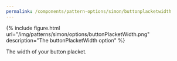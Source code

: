 ```yaml
---
permalink: /components/pattern-options/simon/buttonplacketwidth
---
```

{% include figure.html url="/img/patterns/simon/options/buttonPlacketWidth.png" description="The buttonPlacketWidth option" %}

The width of your button placket.
